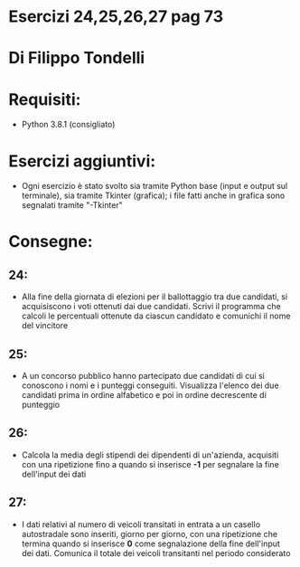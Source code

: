# Esercizi 24,25,26,27 pag 73
# Di Filippo Tondelli
# Requisiti:
- Python 3.8.1 (consigliato)

# Esercizi aggiuntivi:
- Ogni esercizio è stato svolto sia tramite Python base (input e output sul terminale), sia tramite Tkinter (grafica); i file fatti anche in grafica sono segnalati tramite "-Tkinter" 

# Consegne:
## 24:
- Alla fine della giornata di elezioni per il ballottaggio tra due candidati, si acquisiscono i voti ottenuti dai due candidati. Scrivi il programma che calcoli le percentuali ottenute da ciascun candidato e comunichi il nome del vincitore
## 25:
- A un concorso pubblico hanno partecipato due candidati di cui si conoscono i nomi e i punteggi conseguiti. Visualizza l'elenco dei due candidati prima in ordine alfabetico e poi in ordine decrescente di punteggio
## 26:
- Calcola la media degli stipendi dei dipendenti di un'azienda, acquisiti con una ripetizione fino a quando si inserisce __-1__ per segnalare la fine dell'input dei dati

## 27:
- I dati relativi al numero di veicoli transitati in entrata a un casello autostradale sono inseriti, giorno per giorno, con una ripetizione che termina quando si inserisce __0__ come segnalazione della fine dell'input dei dati. Comunica il totale dei veicoli transitanti nel periodo considerato
